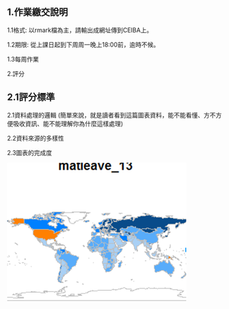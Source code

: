## 1.作業繳交說明

1.1格式: 以rmark檔為主，請輸出成網址傳到CEIBA上。

1.2期限: 從上課日起到下周周一晚上18:00前，逾時不候。

1.3每周作業

2.評分

## 2.1評分標準

2.1資料處理的邏輯 \(簡單來說，就是讀者看到這篇圖表資料，能不能看懂、方不方便吸收資訊、能不能理解你為什麼這樣處理\)

2.2資料來源的多樣性

2.3圖表的完成度

![](/assets/1.png)

